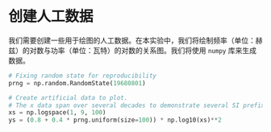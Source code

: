 # 创建人工数据

我们需要创建一些用于绘图的人工数据。在本实验中，我们将绘制频率（单位：赫兹）的对数与功率（单位：瓦特）的对数的关系图。我们将使用 `numpy` 库来生成数据。

```python
# Fixing random state for reproducibility
prng = np.random.RandomState(19680801)

# Create artificial data to plot.
# The x data span over several decades to demonstrate several SI prefixes.
xs = np.logspace(1, 9, 100)
ys = (0.8 + 0.4 * prng.uniform(size=100)) * np.log10(xs)**2
```
